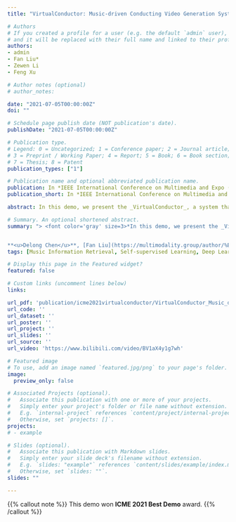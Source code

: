 ```yaml
---
title: "VirtualConductor: Music-driven Conducting Video Generation System"

# Authors
# If you created a profile for a user (e.g. the default `admin` user), write the username (folder name) here 
# and it will be replaced with their full name and linked to their profile.
authors:
- admin
- Fan Liu*
- Zewen Li
- Feng Xu

# Author notes (optional)
# author_notes:

date: "2021-07-05T00:00:00Z"
doi: ""

# Schedule page publish date (NOT publication's date).
publishDate: "2021-07-05T00:00:00Z"

# Publication type.
# Legend: 0 = Uncategorized; 1 = Conference paper; 2 = Journal article;
# 3 = Preprint / Working Paper; 4 = Report; 5 = Book; 6 = Book section;
# 7 = Thesis; 8 = Patent
publication_types: ["1"]

# Publication name and optional abbreviated publication name.
publication: In *IEEE International Conference on Multimedia and Expo (ICME) 2021, demo track*. [[ArXiv]](https://arxiv.org/abs/2108.04350)
publication_short: In *IEEE International Conference on Multimedia and Expo (ICME) 2021, demo track*. [[ArXiv]](https://arxiv.org/abs/2108.04350)

abstract: In this demo, we present the _VirtualConductor_, a system that can generate conducting video from a given piece of music and a single user's image. First, a large-scale conductor motion dataset is collected and constructed. Then, we propose an Audio Motion Correspondence Network (AMCNet) and adversarial-perceptual learning to learn the cross-modal relationship and generate diverse, plausible, music-synchronized motion. Finally, we combine 3D animation rendering and a pose transfer model to synthesize conducting video from a single given user's image. Therefore, any user can become a virtual conductor through the _VirtualConductor_ system.

# Summary. An optional shortened abstract.
summary: "> <font color='gray' size=3>*In this demo, we present the _VirtualConductor_, a system that can generate conducting video from a given piece of music and a single user's image. This demo won the IEEE ICME 2021 Best Demo award.*</font>


**<u>Delong Chen</u>**, [Fan Liu](https://multimodality.group/author/%E5%88%98%E5%87%A1/), [Zewen Li](https://zewenli.cn/index.html), [Feng Xu](https://ieeexplore.ieee.org/author/37401237800). In [*ICME 2021 (Demo Track)*](https://arxiv.org/abs/2108.04350)."
tags: [Music Information Retrieval, Self-supervised Learning, Deep Learning, Multimodal Learning]

# Display this page in the Featured widget?
featured: false

# Custom links (uncomment lines below)
links:

url_pdf: 'publication/icme2021virtualconductor/VirtualConductor_Music_driven_Conducting_Video_Generation_System.pdf'
url_code: ''
url_dataset: ''
url_poster: ''
url_project: ''
url_slides: ''
url_source: ''
url_video: 'https://www.bilibili.com/video/BV1aX4y1g7wh'

# Featured image
# To use, add an image named `featured.jpg/png` to your page's folder. 
image:
  preview_only: false

# Associated Projects (optional).
#   Associate this publication with one or more of your projects.
#   Simply enter your project's folder or file name without extension.
#   E.g. `internal-project` references `content/project/internal-project/index.md`.
#   Otherwise, set `projects: []`.
projects:
# - example

# Slides (optional).
#   Associate this publication with Markdown slides.
#   Simply enter your slide deck's filename without extension.
#   E.g. `slides: "example"` references `content/slides/example/index.md`.
#   Otherwise, set `slides: ""`.
slides: ""

---
```


{{% callout note %}}
This demo won **ICME 2021 Best Demo** award.
{{% /callout %}}

